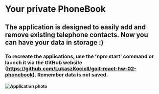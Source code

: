 # Your private PhoneBook
## The application is designed to easily add and remove existing telephone contacts. Now you can have your data in storage :)
### To recreate the applications, use the 'npm start' command or launch it via the GitHub website (https://github.com/LukaszKocioll/goit-react-hw-02-phonebook). Remember data is not saved.
#### ![Application photo](goit-react-hw-02-phonebook/public/Phonebook.png)